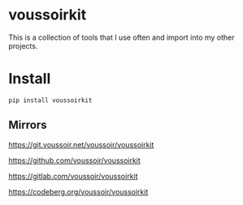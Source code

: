 voussoirkit
===========

This is a collection of tools that I use often and import into my other projects.

# Install

`pip install voussoirkit`

## Mirrors

https://git.voussoir.net/voussoir/voussoirkit

https://github.com/voussoir/voussoirkit

https://gitlab.com/voussoir/voussoirkit

https://codeberg.org/voussoir/voussoirkit

